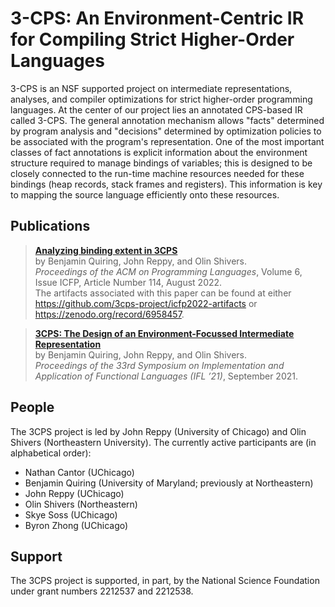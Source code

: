 # 3-CPS: An Environment-Centric IR for Compiling Strict Higher-Order Languages

3-CPS is an NSF supported project on intermediate representations, analyses,
and compiler optimizations for strict higher-order programming languages.
At the center of our project lies an annotated CPS-based IR called 3-CPS.
The general annotation mechanism allows "facts" determined by program analysis
and "decisions" determined by optimization policies to be associated with the
program's representation. One of the most important classes of fact annotations
is explicit information about the environment structure required to manage bindings
of variables; this is designed to be closely connected to the run-time machine resources
needed for these bindings (heap records, stack frames and registers). This information is
key to mapping the source language efficiently onto these resources.

## Publications

> [**Analyzing binding extent in 3CPS**](https://dl.acm.org/doi/10.1145/3547645) <br>
> by Benjamin Quiring, John Reppy, and Olin Shivers. <br>
> *Proceedings of the ACM on Programming Languages*,
> Volume 6, Issue ICFP, Article Number 114,
> August 2022. <br>
> The artifacts associated with this paper can be found at either
> <https://github.com/3cps-project/icfp2022-artifacts> or
> <https://zenodo.org/record/6958457>.

> [**3CPS: The Design of an Environment-Focussed Intermediate Representation**](https://doi.org/10.1145/3544885.3544889) <br>
> by Benjamin Quiring, John Reppy, and Olin Shivers. <br>
> *Proceedings of the 33rd Symposium on Implementation and Application
> of Functional Languages (IFL ’21)*,
> September 2021.

## People

The 3CPS project is led by John Reppy (University of Chicago) and
Olin Shivers (Northeastern University).  The currently active participants
are (in alphabetical order):

* Nathan Cantor (UChicago)
* Benjamin Quiring (University of Maryland; previously at Northeastern)
* John Reppy (UChicago)
* Olin Shivers (Northeastern)
* Skye Soss (UChicago)
* Byron Zhong (UChicago)

## Support

The 3CPS project is supported, in part, by the National Science Foundation
under grant numbers 2212537 and 2212538.
